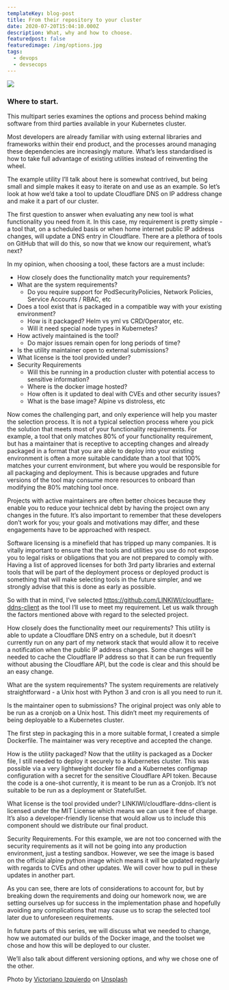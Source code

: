 ```yaml
---
templateKey: blog-post
title: From their repository to your cluster
date: 2020-07-20T15:04:10.000Z
description: What, why and how to choose.
featuredpost: false
featuredimage: /img/options.jpg
tags:
  - devops
  - devsecops
---
```


![](/img/options.jpg)

### Where to start.

This multipart series examines the options and process behind making software from third parties available in your Kubernetes cluster.

Most developers are already familiar with using external libraries and frameworks within their end product, and the processes around managing these dependencies are increasingly mature. What’s less standardised is how to take full advantage of existing utilities instead of reinventing the wheel.

The example utility I’ll talk about here is somewhat contrived, but being small and simple makes it easy to iterate on and use as an example. So let’s look at how we’d take a tool to update Cloudflare DNS on IP address change and make it a part of our cluster.

The first question to answer when evaluating any new tool is what functionality you need from it. In this case, my requirement is pretty simple - a tool that, on a scheduled basis or when home internet public IP address changes, will update a DNS entry in Cloudflare. There are a plethora of tools on GitHub that will do this, so now that we know our requirement, what’s next?

In my opinion, when choosing a tool, these factors are a must include:

- How closely does the functionality match your requirements?
- What are the system requirements?
  - Do you require support for PodSecurityPolicies, Network Policies, Service Accounts / RBAC, etc
- Does a tool exist that is packaged in a compatible way with your existing environment?
  - How is it packaged? Helm vs yml vs CRD/Operator, etc.
  - Will it need special node types in Kubernetes?
- How actively maintained is the tool?
  - Do major issues remain open for long periods of time?
- Is the utility maintainer open to external submissions?
- What license is the tool provided under?
- Security Requirements
  - Will this be running in a production cluster with potential access to sensitive information?
  - Where is the docker image hosted?
  - How often is it updated to deal with CVEs and other security issues?
  - What is the base image? Alpine vs distroless, etc

Now comes the challenging part, and only experience will help you master the selection process. It is not a typical selection process where you pick the solution that meets most of your functionality requirements. For example, a tool that only matches 80% of your functionality requirement, but has a maintainer that is receptive to accepting changes and already packaged in a format that you are able to deploy into your existing environment is often a more suitable candidate than a tool that 100% matches your current environment, but where you would be responsible for all packaging and deployment. This is because upgrades and future versions of the tool may consume more resources to onboard than modifying the 80% matching tool once.

Projects with active maintainers are often better choices because they enable you to reduce your technical debt by having the project own any changes in the future. It’s also important to remember that these developers don’t work for you; your goals and motivations may differ, and these engagements have to be approached with respect.

Software licensing is a minefield that has tripped up many companies. It is vitally important to ensure that the tools and utilities you use do not expose you to legal risks or obligations that you are not prepared to comply with. Having a list of approved licenses for both 3rd party libraries and external tools that will be part of the deployment process or deployed product is something that will make selecting tools in the future simpler, and we strongly advise that this is done as early as possible.

So with that in mind, I’ve selected https://github.com/LINKIWI/cloudflare-ddns-client as the tool I’ll use to meet my requirement. Let us walk through the factors mentioned above with regard to the selected project.

How closely does the functionality meet our requirements?
This utility is able to update a Cloudflare DNS entry on a schedule, but it doesn’t currently run on any part of my network stack that would allow it to receive a notification when the public IP address changes. Some changes will be needed to cache the Cloudflare IP address so that it can be run frequently without abusing the Cloudflare API, but the code is clear and this should be an easy change.

What are the system requirements?
The system requirements are relatively straightforward - a Unix host with Python 3 and cron is all you need to run it.

Is the maintainer open to submissions?
The original project was only able to be run as a cronjob on a Unix host. This didn’t meet my requirements of being deployable to a Kubernetes cluster.

The first step in packaging this in a more suitable format, I created a simple Dockerfile. The maintainer was very receptive and accepted the change.

How is the utility packaged?
Now that the utility is packaged as a Docker file, I still needed to deploy it securely to a Kubernetes cluster. This was possible via a very lightweight docker file and a Kubernetes configmap configuration with a secret for the sensitive Cloudflare API token. Because the code is a one-shot currently, it is meant to be run as a Cronjob. It’s not suitable to be run as a deployment or StatefulSet.

What license is the tool provided under?
LINKIWI/cloudflare-ddns-client is licensed under the MIT License which means we can use it free of charge. It’s also a developer-friendly license that would allow us to include this component should we distribute our final product.

Security Requirements.
For this example, we are not too concerned with the security requirements as it will not be going into any production environment, just a testing sandbox. However, we see the image is based on the official alpine python image which means it will be updated regularly with regards to CVEs and other updates. We will cover how to pull in these updates in another part.

As you can see, there are lots of considerations to account for, but by breaking down the requirements and doing our homework now, we are setting ourselves up for success in the implementation phase and hopefully avoiding any complications that may cause us to scrap the selected tool later due to unforeseen requirements.

In future parts of this series, we will discuss what we needed to change, how we automated our builds of the Docker image, and the toolset we chose and how this will be deployed to our cluster.

We’ll also talk about different versioning options, and why we chose one of the other.

<span>Photo by <a href="https://unsplash.com/@victoriano?utm_source=unsplash&amp;utm_medium=referral&amp;utm_content=creditCopyText">Victoriano Izquierdo</a> on <a href="https://unsplash.com/s/photos/options?utm_source=unsplash&amp;utm_medium=referral&amp;utm_content=creditCopyText">Unsplash</a></span>
